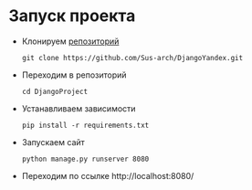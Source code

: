 # Запуск проекта
* Клонируем [репозиторий](https://github.com/Sus-arch/DjangoYandex)

  ```
  git clone https://github.com/Sus-arch/DjangoYandex.git
  ```
  
* Переходим в репозиторий 
 
  ```
  cd DjangoProject  
  ```
  
* Устанавливаем зависимости

  ```
  pip install -r requirements.txt
  ```
  
* Запускаем сайт 
  
  ```
  python manage.py runserver 8080
  ```
  
* Переходим по ссылке http://localhost:8080/
